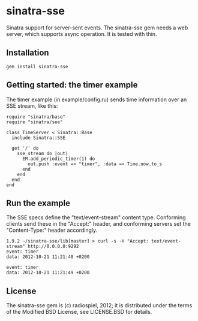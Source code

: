 # sinatra-sse

Sinatra support for server-sent events. The sinatra-sse gem needs a web server, which
supports async operation. It is tested with thin.
 
## Installation

    gem install sinatra-sse

## Getting started: the timer example

The timer example (in example/config.ru) sends time information over an SSE stream, like this:

    require "sinatra/base"
    require "sinatra/see"

    class TimeServer < Sinatra::Base
      include Sinatra::SSE
  
      get '/' do
        sse_stream do |out|
          EM.add_periodic_timer(1) do 
            out.push :event => "timer", :data => Time.now.to_s
          end
        end
      end
    end

## Run the example

The SSE specs define the "text/event-stream" content type. Conforming clients 
send these in the "Accept:" header, and conforming servers set the "Content-Type:"
header accordingly.

    1.9.2 ~/sinatra-sse/lib[master] > curl -s -H "Accept: text/event-stream" http://0.0.0.0:9292
    event: timer
    data: 2012-10-21 11:21:48 +0200

    event: timer
    data: 2012-10-21 11:21:49 +0200

## License

The sinatra-sse gem is (c) radiospiel, 2012; it is distributed under the terms of the Modified BSD License, see LICENSE.BSD for details.
